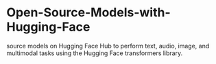 # Open-Source-Models-with-Hugging-Face
source models on Hugging Face Hub to perform text, audio, image, and multimodal tasks using the Hugging Face transformers library.
